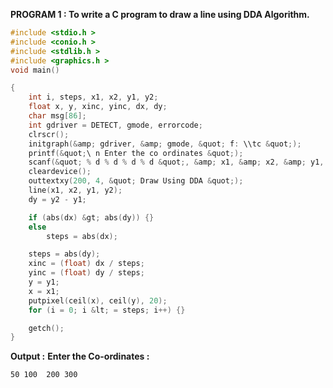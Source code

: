 **PROGRAM 1 : To write a C program to draw a line using DDA Algorithm.**

```c
#include <stdio.h > 
#include <conio.h >
#include <stdlib.h > 
#include <graphics.h > 
void main()

{
	int i, steps, x1, x2, y1, y2;
	float x, y, xinc, yinc, dx, dy;
	char msg[86];
	int gdriver = DETECT, gmode, errorcode;
	clrscr();
	initgraph(&amp; gdriver, &amp; gmode, &quot; f: \\tc &quot;);
	printf(&quot;\ n Enter the co ordinates &quot;);
	scanf(&quot; % d % d % d % d &quot;, &amp; x1, &amp; x2, &amp; y1, &amp; y2);
	cleardevice();
	outtextxy(200, 4, &quot; Draw Using DDA &quot;);
	line(x1, x2, y1, y2);
	dy = y2 - y1;

	if (abs(dx) &gt; abs(dy)) {}
	else
		steps = abs(dx);

	steps = abs(dy);
	xinc = (float) dx / steps;
	yinc = (float) dy / steps;
	y = y1;
	x = x1;
	putpixel(ceil(x), ceil(y), 20);
	for (i = 0; i &lt; = steps; i++) {}

	getch();
}
```

**Output :**
**Enter the Co-ordinates :**

``` 50 100  200 300 ```
